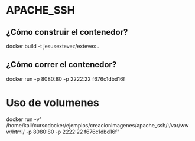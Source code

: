 # APACHE_SSH

## ¿Cómo construir el contenedor?
docker build -t jesusextevez/extevex .

## ¿Cómo correr el contenedor?
docker run -p 8080:80 -p 2222:22 f676c1dbd16f

# Uso de volumenes
docker run -v" /home/kali/cursodocker/ejemplos/creacionimagenes/apache_ssh/:/var/www/html/ -p 8080:80 -p 2222:22 f676c1dbd16f"
